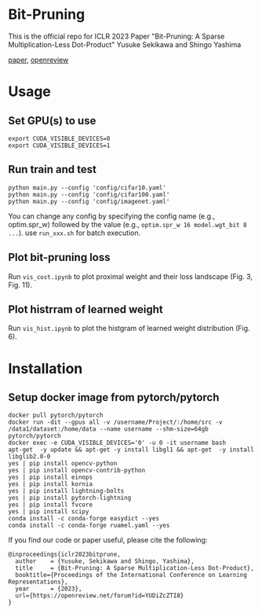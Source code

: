 # Bit-Pruning
This is the official repo for ICLR 2023 Paper "Bit-Pruning: A Sparse Multiplication-Less Dot-Product"
Yusuke Sekikawa and Shingo Yashima

[paper](https://openreview.net/pdf?id=YUDiZcZTI8), [openreview](https://openreview.net/forum?id=YUDiZcZTI8)


# Usage

## Set GPU(s) to use
```
export CUDA_VISIBLE_DEVICES=0
export CUDA_VISIBLE_DEVICES=1
```

## Run train and test
```
python main.py --config 'config/cifar10.yaml' 
python main.py --config 'config/cifar100.yaml' 
python main.py --config 'config/imagenet.yaml' 
```
You can change any config by specifying the config name (e.g., optim.spr_w) followed by the value (e.g., `optim.spr_w 16 model.wgt_bit 8 ...`).
use `run_xxx.sh` for batch execution.


## Plot bit-pruning loss 
Run `vis_cost.ipynb` to plot proximal weight and their loss landscape (Fig. 3, Fig. 11).

## Plot histrram of learned weight 
Run `vis_hist.ipynb` to plot the histgram of learned weight distribution (Fig. 6).

# Installation
## Setup docker image from pytorch/pytorch
```
docker pull pytorch/pytorch
docker run -dit --gpus all -v /username/Project/:/home/src -v /data1/dataset:/home/data --name username --shm-size=64gb pytorch/pytorch
docker exec -e CUDA_VISIBLE_DEVICES='0' -u 0 -it username bash
apt-get  -y update && apt-get -y install libgl1 && apt-get  -y install libglib2.0-0
yes | pip install opencv-python
yes | pip install opencv-contrib-python
yes | pip install einops
yes | pip install kornia
yes | pip install lightning-bolts
yes | pip install pytorch-lightning
yes | pip install fvcore
yes | pip install scipy
conda install -c conda-forge easydict --yes 
conda install -c conda-forge ruamel.yaml --yes 
```


If you find our code or paper useful, please cite the following:
```
@inproceedings{iclr2023bitprune,
  author    = {Yusuke, Sekikawa and Shingo, Yashima},
  title     = {Bit-Pruning: A Sparse Multiplication-Less Dot-Product},
  booktitle={Proceedings of the International Conference on Learning Representations},
  year      = {2023},
  url={https://openreview.net/forum?id=YUDiZcZTI8}
}
```